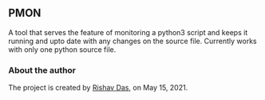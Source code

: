 ## PMON

A tool that serves the feature of monitoring a python3 script and keeps it running and upto date with any changes on the source file. Currently works with only one python source file.

### About the author

The project is created by [Rishav Das](https://github.com/rdofficial/), on May 15, 2021.
